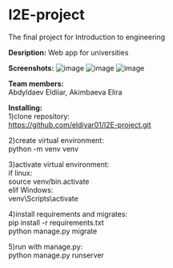 # I2E-project
The final project for Introduction to engineering 

**Desription:**
Web app for universities 

**Screenshots:**
![image](https://user-images.githubusercontent.com/75837324/102725591-05414c00-4342-11eb-9b20-5d95f6fca913.png)
![image](https://user-images.githubusercontent.com/75837324/102725677-b1833280-4342-11eb-9b56-655f1ed4705c.png)
![image](https://user-images.githubusercontent.com/75837324/102725712-f60ece00-4342-11eb-8c45-9d499bcff1eb.png)

**Team members:**   
Abdyldaev Eldiiar, Akimbaeva Elira  

**Installing:**  
1)clone repository:   
https://github.com/eldiyar01/I2E-project.git

2)create virtual environment:   
python -m venv venv  

3)activate virtual environment:   
if linux:  
source venv/bin.activate  
elif Windows:  
venv\Scripts\activate  

4)install requirements and migrates:   
pip install -r requirements.txt   
python manage.py migrate  

5)run with manage.py:   
python manage.py runserver
